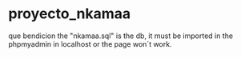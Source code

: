 # proyecto_nkamaa
que bendicion
the "nkamaa.sql" is the db, it must be imported in the phpmyadmin in localhost or the page won´t work.

